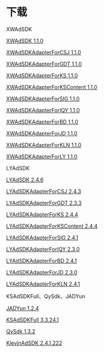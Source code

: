 # 下载

XWAdSDK

[XWAdSDK 1.1.0](https://gitee.com/xiaowoteam/XWAdSDK.framework/repository/archive/1.1.0)

[XWAdSDKAdapterForCSJ 1.1.0](https://gitee.com/xiaowoteam/XWAdSDKAdapterForCSJ.framework/repository/archive/1.1.0)

[XWAdSDKAdapterForGDT 1.1.0](https://gitee.com/xiaowoteam/XWAdSDKAdapterForGDT.framework/repository/archive/1.1.0)

[XWAdSDKAdapterForKS 1.1.0](https://gitee.com/xiaowoteam/XWAdSDKAdapterForKS.framework/repository/archive/1.1.0)

[XWAdSDKAdapterForKSContent 1.1.0](https://gitee.com/xiaowoteam/XWAdSDKAdapterForKSContent.framework/repository/archive/1.1.0)

[XWAdSDKAdapterForSIG 1.1.0](https://gitee.com/xiaowoteam/XWAdSDKAdapterForSIG.framework/repository/archive/1.1.0)

[XWAdSDKAdapterForIQY 1.1.0](https://gitee.com/xiaowoteam/XWAdSDKAdapterForIQY.framework/repository/archive/1.1.0)

[XWAdSDKAdapterForBD 1.1.0](https://gitee.com/xiaowoteam/XWAdSDKAdapterForBD.framework/repository/archive/1.1.0)

[XWAdSDKAdapterForJD 1.1.0](https://gitee.com/xiaowoteam/XWAdSDKAdapterForJD.framework/repository/archive/1.1.0)

[XWAdSDKAdapterForKLN 1.1.0](https://gitee.com/xiaowoteam/XWAdSDKAdapterForKLN.framework/repository/archive/1.1.0)

[XWAdSDKAdapterForLY 1.1.0](https://gitee.com/xiaowoteam/XWAdSDKAdapterForLY.framework/repository/archive/1.1.0)

LYAdSDK

[LYAdSDK 2.4.6](https://gitee.com/happytour/LYAdSDK23.framework/repository/archive/2.4.6)

[LYAdSDKAdapterForCSJ 2.4.3](https://gitee.com/happytour/LYAdSDKAdapterForCSJ.framework/repository/archive/2.4.3)

[LYAdSDKAdapterForGDT 2.3.3](https://gitee.com/happytour/LYAdSDKAdapterForGDT.framework/repository/archive/2.3.3)

[LYAdSDKAdapterForKS 2.4.4](https://gitee.com/happytour/LYAdSDKAdapterForKS.framework/repository/archive/2.4.4)

[LYAdSDKAdapterForKSContent 2.4.4](https://gitee.com/happytour/LYAdSDKAdapterForKSContent.framework/repository/archive/2.4.4)

[LYAdSDKAdapterForSIG 2.4.1](https://gitee.com/happytour/LYAdSDKAdapterForSIG.framework/repository/archive/2.4.1)

[LYAdSDKAdapterForIQY 2.3.0](https://gitee.com/happytour/LYAdSDKAdapterForIQY.framework/repository/archive/2.3.0)

[LYAdSDKAdapterForBD 2.4.1](https://gitee.com/happytour/LYAdSDKAdapterForBD.framework/repository/archive/2.4.1)

[LYAdSDKAdapterForJD 2.3.0](https://gitee.com/happytour/LYAdSDKAdapterForJD.framework/repository/archive/2.3.0)

[LYAdSDKAdapterForKLN 2.4.1](https://gitee.com/happytour/LYAdSDKAdapterForKLN.framework/repository/archive/2.4.1)

KSAdSDKFull、QySdk、JADYun

[JADYun 1.2.4](https://gitee.com/xiaowoteam/fork-JADYun.framework/repository/archive/1.2.4)

[KSAdSDKFull 3.3.24.1](https://gitee.com/xiaowoteam/fork-KSAdSDKFull.framework/repository/archive/3.3.24.1)

[QySdk 1.3.2](https://gitee.com/xiaowoteam/fork-QySdk.framework/repository/archive/1.3.2)

[KlevinAdSDK 2.4.1.222](https://gitee.com/xiaowoteam/fork-KlevinAdSDK.framework/repository/archive/2.4.1.222)
